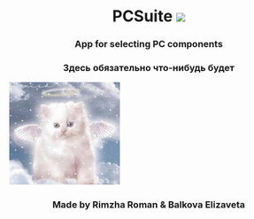 <h1 align="center">PCSuite <img src="https://user-images.githubusercontent.com/74038190/212257465-7ce8d493-cac5-494e-982a-5a9deb852c4b.gif" height="32"/></h1>
<h3 align="center">App for selecting PC components</h3>
<h3 align="center">Здесь обязательно что-нибудь будет</h3>
<img src="Other materials/Angel.gif"/>
<h3 align="center">Made by Rimzha Roman & Balkova Elizaveta</h3>
